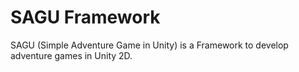 SAGU Framework
=============

SAGU (Simple Adventure Game in Unity) is a Framework to develop adventure games in Unity 2D.
